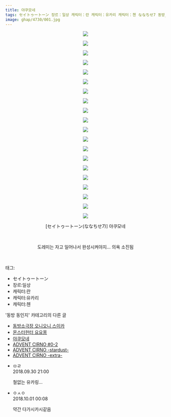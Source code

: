 ```yaml
---
title: 야쿠모네
tags: セイトゥートーン 장르：일상 캐릭터：란 캐릭터：유카리 캐릭터：첸 ななちせ7 동방_동인지
image: ghap/4730/001.jpg
---
```

<div class="article">
<p style="text-align: center; clear: none; float: none;"><img src="{{ site.nasurl }}/ghap/4730/001.jpg"/></p>
<p style="text-align: center; clear: none; float: none;"><img src="{{ site.nasurl }}/ghap/4730/002.jpg"/></p>
<p style="text-align: center; clear: none; float: none;"><img src="{{ site.nasurl }}/ghap/4730/003.jpg"/></p>
<p style="text-align: center; clear: none; float: none;"><img src="{{ site.nasurl }}/ghap/4730/004.jpg"/></p>
<p style="text-align: center; clear: none; float: none;"><img src="{{ site.nasurl }}/ghap/4730/005.jpg"/></p>
<p style="text-align: center; clear: none; float: none;"><img src="{{ site.nasurl }}/ghap/4730/006.jpg"/></p>
<p style="text-align: center; clear: none; float: none;"><img src="{{ site.nasurl }}/ghap/4730/007.jpg"/></p>
<p style="text-align: center; clear: none; float: none;"><img src="{{ site.nasurl }}/ghap/4730/008.jpg"/></p>
<p style="text-align: center; clear: none; float: none;"><img src="{{ site.nasurl }}/ghap/4730/009.jpg"/></p>
<p style="text-align: center; clear: none; float: none;"><img src="{{ site.nasurl }}/ghap/4730/010.jpg"/></p>
<p style="text-align: center; clear: none; float: none;"><img src="{{ site.nasurl }}/ghap/4730/011.jpg"/></p>
<p style="text-align: center; clear: none; float: none;"><img src="{{ site.nasurl }}/ghap/4730/012.jpg"/></p>
<p style="text-align: center; clear: none; float: none;"><img src="{{ site.nasurl }}/ghap/4730/013.jpg"/></p>
<p style="text-align: center; clear: none; float: none;"><img src="{{ site.nasurl }}/ghap/4730/014.jpg"/></p>
<p style="text-align: center; clear: none; float: none;"><img src="{{ site.nasurl }}/ghap/4730/015.jpg"/></p>
<p style="text-align: center; clear: none; float: none;"><img src="{{ site.nasurl }}/ghap/4730/016.jpg"/></p>
<p style="text-align: center; clear: none; float: none;"><img src="{{ site.nasurl }}/ghap/4730/017.jpg"/></p>
<p style="text-align: center; clear: none; float: none;"><img src="{{ site.nasurl }}/ghap/4730/018.jpg"/></p>
<p style="text-align: center; clear: none; float: none;"><img src="{{ site.nasurl }}/ghap/4730/019.jpg"/></p>
<p style="text-align: center; clear: none; float: none;"><img src="{{ site.nasurl }}/ghap/4730/020.jpg"/></p>
<p style="text-align: center; clear: none; float: none;">[セイトゥートーン(ななちせ7)] 야쿠모네</p>
<p style="text-align: center; clear: none; float: none;"><br/></p>
<p style="text-align: center; clear: none; float: none;">도레미는 자고 일어나서 완성시켜야지... 의욕 소진됨</p>
<p><br/></p>
</div><div class="tagTrail">
<p>태그: </p>
<ul>
<li>セイトゥートーン</li>
<li>장르:일상</li>
<li>캐릭터:란</li>
<li>캐릭터:유카리</li>
<li>캐릭터:첸</li>
</ul>
</div><div class="another">
<p>'동방 동인지' 카테고리의 다른 글</p>
<ul>
<li><a href="/2018-10-08-ghap_4748">동방소극장 오니오니 스이카</a></li>
<li><a href="/2018-10-06-ghap_4740">몬스터헌터 요요몽</a></li>
<li><a href="/2018-09-30-ghap_4730">야쿠모네</a></li>
<li><a href="/2018-09-25-ghap_4718">ADVENT CIRNO #0-2</a></li>
<li><a href="/2018-09-25-ghap_4717">ADVENT CIRNO -stardust-</a></li>
<li><a href="/2018-09-25-ghap_4716">ADVENT CIRNO -extra-</a></li>
</ul>
</div><div class="cb_module cb_fluid">
<div class="cb_wrt cb_profile">
<div class="comment">
<ul>
<li class="cb_thumb_off" id="comment15342397">
<div class="cb_comment_area">
<div class="cb_info_area">
<div class="cb_section">
<span class="cb_nick_name">ㅁㄹ</span>
</div>
<div class="cb_section">
<span class="cb_date">2018.09.30 21:00 </span>
</div>
</div>
<div class="cb_dsc_comment">
<p class="cb_dsc">
											철없는 유카링...
										</p>
</div>
</div></li>
<li class="cb_thumb_off" id="comment15342483">
<div class="cb_comment_area">
<div class="cb_info_area">
<div class="cb_section">
<span class="cb_nick_name">ㅇㅅㅇ</span>
</div>
<div class="cb_section">
<span class="cb_date">2018.10.01 00:08 </span>
</div>
</div>
<div class="cb_dsc_comment">
<p class="cb_dsc">
											약간 다가시카시같음
										</p>
</div>
</div></li>
</ul>
</div>
</div><!-- commentList close -->
</div>
